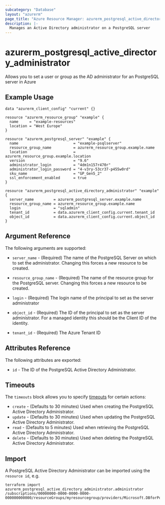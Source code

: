 ```yaml
---
subcategory: "Database"
layout: "azurerm"
page_title: "Azure Resource Manager: azurerm_postgresql_active_directory_administrator"
description: |-
  Manages an Active Directory administrator on a PostgreSQL server
---
```


# azurerm_postgresql_active_directory_administrator

Allows you to set a user or group as the AD administrator for an PostgreSQL server in Azure

## Example Usage

```hcl
data "azurerm_client_config" "current" {}

resource "azurerm_resource_group" "example" {
  name     = "example-resources"
  location = "West Europe"
}

resource "azurerm_postgresql_server" "example" {
  name                         = "example-psqlserver"
  resource_group_name          = azurerm_resource_group.example.name
  location                     = azurerm_resource_group.example.location
  version                      = "9.6"
  administrator_login          = "4dm1n157r470r"
  administrator_login_password = "4-v3ry-53cr37-p455w0rd"
  sku_name                     = "GP_Gen5_2"
  ssl_enforcement_enabled      = true
}

resource "azurerm_postgresql_active_directory_administrator" "example" {
  server_name         = azurerm_postgresql_server.example.name
  resource_group_name = azurerm_resource_group.example.name
  login               = "sqladmin"
  tenant_id           = data.azurerm_client_config.current.tenant_id
  object_id           = data.azurerm_client_config.current.object_id
}
```

## Argument Reference

The following arguments are supported:

* `server_name` - (Required) The name of the PostgreSQL Server on which to set the administrator. Changing this forces a new resource to be created.

* `resource_group_name` - (Required) The name of the resource group for the PostgreSQL server. Changing this forces a new resource to be created.

* `login` - (Required) The login name of the principal to set as the server administrator

* `object_id` - (Required) The ID of the principal to set as the server administrator. For a managed identity this should be the Client ID of the identity.

* `tenant_id` - (Required) The Azure Tenant ID

## Attributes Reference

The following attributes are exported:

* `id` - The ID of the PostgreSQL Active Directory Administrator.

## Timeouts

The `timeouts` block allows you to specify [timeouts](https://www.terraform.io/docs/configuration/resources.html#timeouts) for certain actions:

* `create` - (Defaults to 30 minutes) Used when creating the PostgreSQL Active Directory Administrator.
* `update` - (Defaults to 30 minutes) Used when updating the PostgreSQL Active Directory Administrator.
* `read` - (Defaults to 5 minutes) Used when retrieving the PostgreSQL Active Directory Administrator.
* `delete` - (Defaults to 30 minutes) Used when deleting the PostgreSQL Active Directory Administrator.

## Import

A PostgreSQL Active Directory Administrator can be imported using the `resource id`, e.g.

```shell
terraform import azurerm_postgresql_active_directory_administrator.administrator /subscriptions/00000000-0000-0000-0000-000000000000/resourceGroups/myresourcegroup/providers/Microsoft.DBforPostgreSQL/servers/myserver
```

